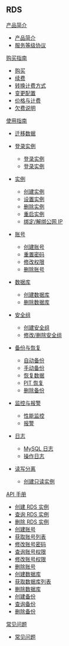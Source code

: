 ## RDS

[产品简介]()

* [产品简介](平台服务/RDS/产品简介/RDS产品简介.md)
* [服务等级协议](平台服务/RDS/产品简介/RDS服务等级协议（SLA）.md)

[购买指南]()

* [购买](平台服务/RDS/购买指南/购买RDS.md)
* [续费](平台服务/RDS/购买指南/续费RDS.md)
* [转换计费方式](平台服务/RDS/购买指南/RDS转换计费方式.md)
* [变更配置](平台服务/RDS/购买指南/RDS变更配置.md)
* [价格与计费](平台服务/RDS/购买指南/RDS价格与计费.md)
* [欠费说明](平台服务/RDS/购买指南/RDS欠费说明.md)

[使用指南]()  

* [迁移数据](平台服务/RDS/使用指南/迁移外部数据库.md)
* [登录实例]()
  * [登录实例]()
  * [登录实例]()
  
* [实例]()
  * [创建实例](平台服务/RDS/使用指南/实例/创建RDS实例.md)
  * [设置实例](平台服务/RDS/使用指南/实例/设置RDS实例.md)
  * [删除实例](平台服务/RDS/使用指南/实例/删除RDS实例.md)
  * [重启实例](平台服务/RDS/使用指南/实例/重启RDS实例.md)
  * [绑定/解绑公网 IP](平台服务/RDS/使用指南/实例/绑定解绑公网IP.md)

* [账号]()
  * [创建账号](平台服务/RDS/使用指南/账号/创建RDS账号.md)
  * [重置密码](平台服务/RDS/使用指南/账号/重置RDS账号密码.md)
  * [修改权限](平台服务/RDS/使用指南/账号/修改RDS账号权限.md)
  * [删除账号](平台服务/RDS/使用指南/账号/删除RDS账号.md)

* [数据库]()
  * [创建数据库](平台服务/RDS/使用指南/数据库/创建数据库.md)
  * [删除数据库](平台服务/RDS/使用指南/数据库/删除数据库.md)

* [安全组]()
  * [创建安全组](平台服务/RDS/使用指南/安全组/创建RDS安全组.md)
  * [修改/删除安全组](平台服务/RDS/使用指南/安全组/修改删除RDS安全组.md)

* [备份与恢复]()

  * [自动备份](平台服务/RDS/使用指南/备份与恢复/RDS自动备份.md)
  * [手动备份](平台服务/RDS/使用指南/备份与恢复/RDS手动备份.md)
  * [恢复数据](平台服务/RDS/使用指南/备份与恢复/RDS恢复数据.md)
  * [PIT 恢复](平台服务/RDS/使用指南/备份与恢复/RDS-PIT恢复.md)
  * [删除备份](平台服务/RDS/使用指南/备份与恢复/RDS删除备份.md)
* [监控与报警]()

  * [性能监控](平台服务/RDS/使用指南/监控与报警/RDS性能监控.md)
  * [报警](平台服务/RDS/使用指南/监控与报警/RDS报警.md)
* [日志]()

  * [MySQL 日志](平台服务/RDS/使用指南/日志/MySQL日志.md)
  * [操作日志](平台服务/RDS/使用指南/日志/RDS操作日志.md)

* [读写分离]()
  * [创建只读实例](平台服务/RDS/使用指南/读写分离/创建只读RDS实例.md)

[API 手册]()

  * [创建 RDS 实例](平台服务/RDS/API手册/创建RDS实例.md)
  * [查询 RDS 实例](平台服务/RDS/API手册/查询RDS实例.md)
  * [删除 RDS 实例](平台服务/RDS/API手册/删除RDS实例.md)
  * [创建账号](平台服务/RDS/API手册/创建账号.md)
  * [获取账号列表](平台服务/RDS/API手册/获取账号列表.md)
  * [修改账号密码](平台服务/RDS/API手册/修改账号密码.md)
  * [查询账号权限](平台服务/RDS/API手册/查询账号权限.md)
  * [修改账号权限](平台服务/RDS/API手册/修改账号权限.md)
  * [删除账号](平台服务/RDS/API手册/删除账号.md)
  * [创建数据库](平台服务/RDS/API手册/创建数据库.md)
  * [获取数据库列表](平台服务/RDS/API手册/获取数据库列表.md)
  * [删除数据库](平台服务/RDS/API手册/删除数据库.md)
  * [创建备份](平台服务/RDS/API手册/创建备份.md)
  * [查询备份](平台服务/RDS/API手册/查询备份.md)
  * [删除备份](平台服务/RDS/API手册/删除备份.md)

[常见问题]()

* [常见问题](平台服务/RDS/常见问题/RDS常见问题.md)
